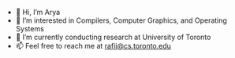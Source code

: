 - 👋 Hi, I’m Arya
- 👀 I’m interested in Compilers, Computer Graphics, and Operating Systems
- 🌱 I’m currently conducting research at University of Toronto
- 📫 Feel free to reach me at rafii@cs.toronto.edu

<!---
rafiiary/rafiiary is a ✨ special ✨ repository because its `README.md` (this file) appears on your GitHub profile.
You can click the Preview link to take a look at your changes.
--->
